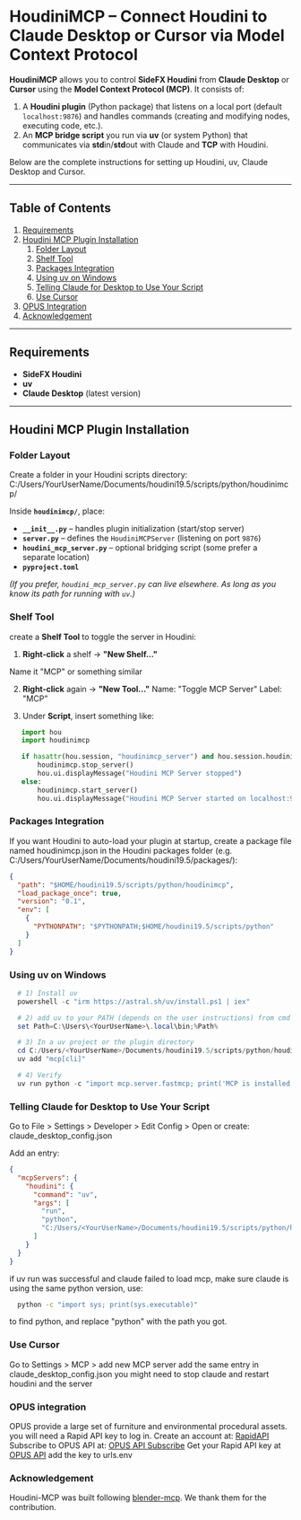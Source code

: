 # HoudiniMCP – Connect Houdini to Claude Desktop or Cursor via Model Context Protocol

**HoudiniMCP** allows you to control **SideFX Houdini** from **Claude Desktop** or **Cursor** using the **Model Context Protocol (MCP)**. It consists of:

1. A **Houdini plugin** (Python package) that listens on a local port (default `localhost:9876`) and handles commands (creating and modifying nodes, executing code, etc.).  
2. An **MCP bridge script** you run via **uv** (or system Python) that communicates via **std**in/**std**out with Claude and **TCP** with Houdini.

Below are the complete instructions for setting up Houdini, uv, Claude Desktop and Cursor.

---

## Table of Contents

1. [Requirements](#requirements)
2. [Houdini MCP Plugin Installation](#houdini-mcp-plugin-installation)
   1. [Folder Layout](#folder-layout)
   2. [Shelf Tool](#shelf-tool-optional)
   3. [Packages Integration](#packages-integration-optional)
   4. [Using uv on Windows](using-uv-on-windows)
   5. [Telling Claude for Desktop to Use Your Script](telling-claude-for-desktop-to-use-your-script)
   6. [Use Cursor](#use-cursor)
3. [OPUS Integration](#opus-integration)
4. [Acknowledgement](#acknowledgement)
---

## Requirements

- **SideFX Houdini**  
- **uv** 
- **Claude Desktop** (latest version)

---

## Houdini MCP Plugin Installation

### Folder Layout

Create a folder in your Houdini scripts directory:
C:/Users/YourUserName/Documents/houdini19.5/scripts/python/houdinimcp/

Inside **`houdinimcp/`**, place:

- **`__init__.py`** – handles plugin initialization (start/stop server)  
- **`server.py`** – defines the `HoudiniMCPServer` (listening on port `9876`)  
- **`houdini_mcp_server.py`** – optional bridging script (some prefer a separate location)
- **`pyproject.toml`**


*(If you prefer, `houdini_mcp_server.py` can live elsewhere. As long as you know its path for running with `uv`.)*

### Shelf Tool 

create a **Shelf Tool** to toggle the server in Houdini:

1. **Right-click** a shelf → **"New Shelf..."** 

Name it "MCP" or something similar



2. **Right-click** again → **"New Tool..."** 
Name: "Toggle MCP Server"
Label: "MCP"

3. Under **Script**, insert something like:

```python
   import hou
   import houdinimcp

   if hasattr(hou.session, "houdinimcp_server") and hou.session.houdinimcp_server:
       houdinimcp.stop_server()
       hou.ui.displayMessage("Houdini MCP Server stopped")
   else:
       houdinimcp.start_server()
       hou.ui.displayMessage("Houdini MCP Server started on localhost:9876")

```


### Packages Integration 

If you want Houdini to auto-load your plugin at startup, create a package file named houdinimcp.json in the Houdini packages folder (e.g. C:/Users/YourUserName/Documents/houdini19.5/packages/):
```json
{
  "path": "$HOME/houdini19.5/scripts/python/houdinimcp",
  "load_package_once": true,
  "version": "0.1",
  "env": [
    {
      "PYTHONPATH": "$PYTHONPATH;$HOME/houdini19.5/scripts/python"
    }
  ]
}
```

### Using uv on Windows
```powershell
  # 1) Install uv 
  powershell -c "irm https://astral.sh/uv/install.ps1 | iex"

  # 2) add uv to your PATH (depends on the user instructions) from cmd
  set Path=C:\Users\<YourUserName>\.local\bin;%Path%

  # 3) In a uv project or the plugin directory
  cd C:/Users/<YourUserName>/Documents/houdini19.5/scripts/python/houdinimcp/
  uv add "mcp[cli]"

  # 4) Verify
  uv run python -c "import mcp.server.fastmcp; print('MCP is installed!')"
```
### Telling Claude for Desktop to Use Your Script
Go to File > Settings > Developer > Edit Config > 
Open or create:
claude_desktop_config.json

Add an entry:

```json
{
  "mcpServers": {
    "houdini": {
      "command": "uv",
      "args": [
        "run",
        "python",
        "C:/Users/<YourUserName>/Documents/houdini19.5/scripts/python/houdinimcp/houdini_mcp_server.py"
      ]
    }
  }
}
```
if uv run was successful and claude failed to load mcp, make sure claude is using the same python version, use:
```cmd
  python -c "import sys; print(sys.executable)"
``` 
to find python, and replace "python" with the path you got. 

### Use Cursor
Go to Settings > MCP > add new MCP server
add the same entry in claude_desktop_config.json
you might need to stop claude and restart houdini and the server

### OPUS integration

OPUS provide a large set of furniture and environmental procedural assets.
you will need a Rapid API key to log in. Create an account at: [RapidAPI](https://rapidapi.com/)
Subscribe to OPUS API at: [OPUS API Subscribe](https://rapidapi.com/genel-gi78OM1rB/api/opus5/pricing)
Get your Rapid API key at [OPUS API](https://rapidapi.com/genel-gi78OM1rB/api/opus5)
add the key to urls.env

### Acknowledgement

Houdini-MCP was built following [blender-mcp](https://github.com/ahujasid/blender-mcp). We thank them for the contribution.
